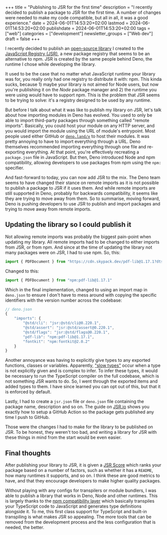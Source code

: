 +++
title = "Publishing to JSR for the first time"
description = "I recently decided to publish a package to JSR for the first time. A number of changes were needed to make my code compatible, but all in all, it was a good experience."
date = 2024-06-01T14:53:20+02:00
lastmod = 2024-06-01T14:53:20+02:00
publishdate = 2024-06-01T14:53:20+02:00
tags = ["web"]
categories = ["development"]
newsletter_groups = ["Web dev"]
draft = false
+++

I recently decided to publish an [open-source library](https://github.com/samjmck/tobcalc) I created to the [JavaScript Registry (JSR)](https://jsr.io), a new package registry that seems to be an alternative to npm. JSR is created by the same people behind Deno, the runtime I chose while developing the library.

It used to be the case that no matter what JavaScript runtime your library was for, you really only had one registry to distribute it with: npm. This kinda sucks, because 1) maybe your library is not aimed for Node users, but now you're publishing it on the _Node_ package manager and 2) the runtime you were using would have to support npm. This is the problem that JSR seems to be trying to solve: it's a registry designed to be used by any runtime. 

But before I talk about what it was like to publish my library on JSR, let's talk about how importing modules in Deno has evolved. You used to only be able to import third-party packages through something called "remote imports". Basically, you could host your module on any HTTP server, and you would import the module using the URL of module's entrypoint. Most people used either GitHub or [`deno.land/x`](https://deno.land/x) to host their modules. It was pretty annoying to have to import everything through a URL. Deno themselves recommended importing everything through one file and re-exporting everything. At that point, you're effectively recreating a `package.json` file in JavaScript. But then, Deno introduced Node and npm compatibility, allowing developers to use packages from npm using the `npm:` specifier. 

And fast-forward to today, you can now add JSR to the mix. The Deno team seems to have changed their stance on remote imports as it is not possible to publish a package to JSR if it uses them. And while remote imports are still supported in Deno, probably for backwards compatibility, it seems like they are trying to move away from them. So to summarise, moving forward, Deno is pushing developers to use JSR to publish and import packages and trying to move away from remote imports.

## Updating the library so I could publish it

Not allowing remote imports was probably the biggest pain-point when updating my library. All remote imports had to be changed to either imports from JSR, or from npm. And since at the time of updating the library not many packages were on JSR, I had to use npm. So, this:

```ts
import { PDFDocument } from "https://cdn.skypack.dev/pdf-lib@1.17.1?dts";
```

Changed to this:

```ts
import { PDFDocument } from "npm:pdf-lib@1.17.1"
```

Which in the final implementation, changed to using an import map in `deno.json` to ensure I don't have to mess around with copying the specific identifiers with the version number across the codebase:

```js
// deno.json
{
    "imports": {
        "@std/cli": "jsr:@std/cli@0.220.1",
        "@std/assert": "jsr:@std/assert@0.220.1",
        "@std/flags": "jsr:@std/flags@0.220.1",
        "pdf-lib": "npm:pdf-lib@1.17.1",
        "fontkit": "npm:fontkit@2.0.2"
    }
}
```

Another annoyance was having to explicitly give types to any exported functions, classes or variables. Apparently, ["slow types"](https://jsr.io/docs/about-slow-types) occur when a type is not explicitly given and is complex to infer. To infer these types, it would be necessary to run the TypeScript compiler on the full codebase, which is not something JSR wants to do. So, I went through the exported items and added types to them. I have since learned you can opt out of this, but that it is enforced by default.

Lastly, I had to create a `jsr.json` file or `deno.json` file containing the package name, description and so on. The guide on [JSR.io](https://jsr.io/docs/publishing-packages) shows you exactly how to setup a GitHub Action so the package gets published any time I push to GitHub.

Those were the changes I had to make for the library to be published on JSR. To be honest, they weren't too bad, and writing a library for JSR with these things in mind from the start would be even easier. 

## Final thoughts

After publishing your library to JSR, it is given a [JSR Score](https://jsr.io/@samjmck/tobcalc-lib/score) which ranks your package based on a number of factors, such as whether it has a `README`, how many runtimes it supports, and so on. I think these are good metrics to have, and that they encourage developers to make higher quality packages. 

Without playing with any configs for transpilers or module bundlers, I was able to publish a library that works in Deno, Node and other runtimes. This is largely thanks to the [npm compatibility layer](https://jsr.io/docs/npm-compatibilit) which basically transpiles your TypeScript code to JavaScript and generates type definitions alongside it. To me, this first class support for TypeScript and built-in transpiling is what makes JSR so appealing. The more tools that can be removed from the development process and the less configuration that is needed, the better.

